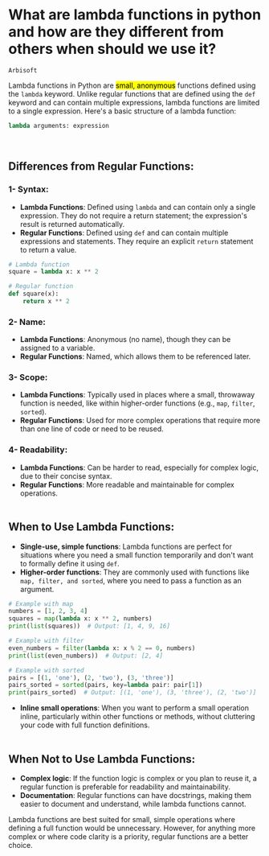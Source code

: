 # What are lambda functions in python and how are they different from others when should we use it?

`Arbisoft`

Lambda functions in Python are <mark>small, anonymous</mark> functions defined using the `lambda` keyword. Unlike regular functions that are defined using the `def` keyword and can contain multiple expressions, lambda functions are limited to a single expression. Here's a basic structure of a lambda function:

```python
lambda arguments: expression
```
<br>

## Differences from Regular Functions:

### 1-  Syntax:
- <strong>Lambda Functions</strong>: Defined using `lambda` and can contain only a single expression. They do not require a return statement; the expression's result is returned automatically.
- <strong>Regular Functions</strong>: Defined using `def` and can contain multiple expressions and statements. They require an explicit `return` statement to return a value.

```python
# Lambda function
square = lambda x: x ** 2

# Regular function
def square(x):
    return x ** 2
```

### 2-  Name:
- **Lambda Functions**: Anonymous (no name), though they can be assigned to a variable.
- **Regular Functions**: Named, which allows them to be referenced later.

### 3-  Scope:
- **Lambda Functions**: Typically used in places where a small, throwaway function is needed, like within higher-order functions (e.g., `map`, `filter`, `sorted`).
- **Regular Functions**: Used for more complex operations that require more than one line of code or need to be reused.

### 4-  Readability:
- **Lambda Functions**: Can be harder to read, especially for complex logic, due to their concise syntax.
- **Regular Functions**: More readable and maintainable for complex operations.
<br><br>

## When to Use Lambda Functions:
- **Single-use, simple functions**: Lambda functions are perfect for situations where you need a small function temporarily and don't want to formally define it using `def`.
- **Higher-order functions**: They are commonly used with functions like `map, filter, and sorted`, where you need to pass a function as an argument.

```python
# Example with map
numbers = [1, 2, 3, 4]
squares = map(lambda x: x ** 2, numbers)
print(list(squares))  # Output: [1, 4, 9, 16]

# Example with filter
even_numbers = filter(lambda x: x % 2 == 0, numbers)
print(list(even_numbers))  # Output: [2, 4]

# Example with sorted
pairs = [(1, 'one'), (2, 'two'), (3, 'three')]
pairs_sorted = sorted(pairs, key=lambda pair: pair[1])
print(pairs_sorted)  # Output: [(1, 'one'), (3, 'three'), (2, 'two')]
```

- **Inline small operations**: When you want to perform a small operation inline, particularly within other functions or methods, without cluttering your code with full function definitions.
<br><br>

## When Not to Use Lambda Functions:
- **Complex logic**: If the function logic is complex or you plan to reuse it, a regular function is preferable for readability and maintainability.
- **Documentation**: Regular functions can have docstrings, making them easier to document and understand, while lambda functions cannot.


Lambda functions are best suited for small, simple operations where defining a full function would be unnecessary. However, for anything more complex or where code clarity is a priority, regular functions are a better choice.